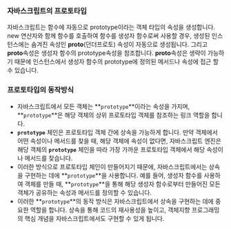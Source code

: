### 자바스크립트의 프로토타입

자바스크립트는 함수에 자동으로 prototype이라는 객체 타입의 속성을 생성합니다.
new 연산자와 함께 함수를 호출하여 함수를 생성자 함수로써 사용할 경우, 생성된 인스턴스에는 숨겨진 속성인 **proto**(던더프로토) 속성이 자동으로 생성됩니다.
그리고 **proto**속성은 생성자 함수의 prototype속성을 참조합니다. **proto**속성은 생략이 가능하기 때문에 인스턴스에서 생성자 함수의 prototype에 정의된 메서드나 속성에 접근 할 수 있습니다.

### 프로토타입의 동작방식

- 자바스크립트에서 모든 객체는 **`prototype`**이라는 속성을 가지며, **`prototype`**은 해당 객체의 상위 프로토타입 객체를 참조하는 링크 역할을 합니다.
- **`prototype`** 체인은 프로토타입 객체 간에 상속을 가능하게 합니다. 만약 객체에서 어떤 속성이나 메서드를 찾을 때, 해당 객체에 속성이 없다면, 자바스크립트 엔진은 해당 객체의 **`prototype`** 체인을 따라 가장 가까운 프로토타입 객체에서 해당 속성이나 메서드를 찾습니다.
- 이러한 방식으로 프로토타입 체인이 만들어지기 때문에, 자바스크립트에서는 상속을 구현하는 데에 **`prototype`**을 사용합니다. 예를 들어, 생성자 함수를 사용하여 객체를 만들 때, **`prototype`**을 통해 해당 생성자 함수로부터 만들어진 모든 객체가 공유하는 속성과 메서드를 정의할 수 있습니다.
- 이러한 **`prototype`**의 동작 방식은 자바스크립트에서 상속을 구현하는 데에 중요한 역할을 합니다. 상속을 통해 코드의 재사용성을 높이고, 객체지향 프로그래밍의 핵심 개념을 자바스크립트에서도 구현할 수 있게 됩니다.
